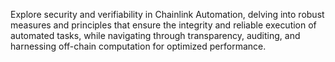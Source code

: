 Explore security and verifiability in Chainlink Automation, delving into robust measures and principles that ensure the integrity and reliable execution of automated tasks, while navigating through transparency, auditing, and harnessing off-chain computation for optimized performance.

